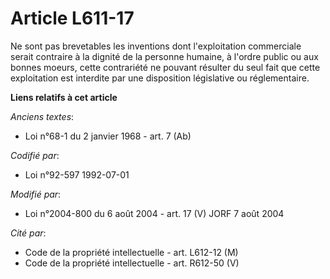 # Article L611-17

Ne sont pas brevetables les inventions dont l'exploitation commerciale serait contraire à la dignité de la personne humaine,
à l'ordre public ou aux bonnes moeurs, cette contrariété ne pouvant résulter du seul fait que cette exploitation est
interdite par une disposition législative ou réglementaire.

**Liens relatifs à cet article**

_Anciens textes_:

  - Loi n°68-1 du 2 janvier 1968 - art. 7 (Ab)

_Codifié par_:

  - Loi n°92-597 1992-07-01

_Modifié par_:

  - Loi n°2004-800 du 6 août 2004 - art. 17 (V) JORF 7 août 2004

_Cité par_:

  - Code de la propriété intellectuelle - art. L612-12 (M)
  - Code de la propriété intellectuelle - art. R612-50 (V)
